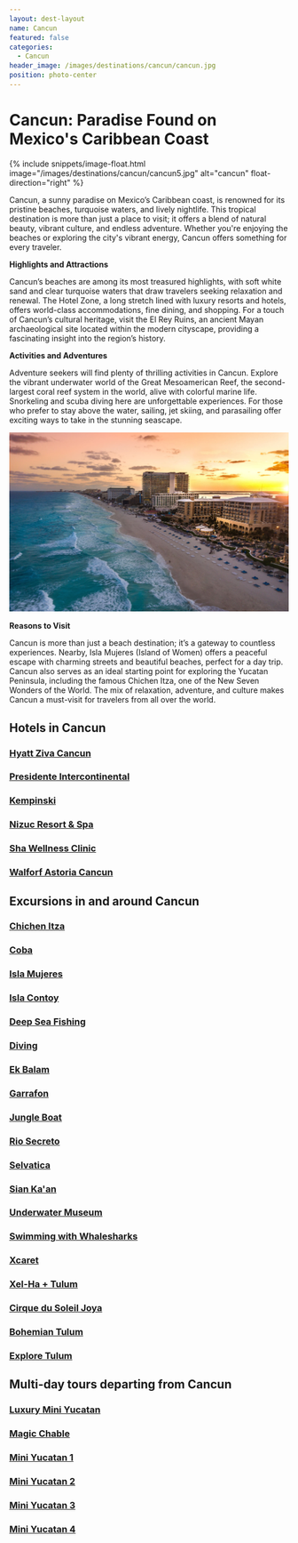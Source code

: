 ```yaml
---
layout: dest-layout
name: Cancun
featured: false
categories:
  - Cancun
header_image: /images/destinations/cancun/cancun.jpg
position: photo-center
---
```

# **Cancun: Paradise Found on Mexico's Caribbean Coast**

{% include snippets/image-float.html image="/images/destinations/cancun/cancun5.jpg" alt="cancun" float-direction="right" %}

Cancun, a sunny paradise on Mexico’s Caribbean coast, is renowned for its pristine beaches,
turquoise waters, and lively nightlife. This tropical destination is more than just a place to visit; it
offers a blend of natural beauty, vibrant culture, and endless adventure. Whether you're enjoying the
beaches or exploring the city's vibrant energy, Cancun offers something for every traveler.

**Highlights and Attractions**

Cancun’s beaches are among its most treasured highlights, with soft white sand and clear turquoise
waters that draw travelers seeking relaxation and renewal. The Hotel Zone, a long stretch lined with
luxury resorts and hotels, offers world-class accommodations, fine dining, and shopping. For a
touch of Cancun’s cultural heritage, visit the El Rey Ruins, an ancient Mayan archaeological site
located within the modern cityscape, providing a fascinating insight into the region’s history.

**Activities and Adventures**

Adventure seekers will find plenty of thrilling activities in Cancun. Explore the vibrant underwater
world of the Great Mesoamerican Reef, the second-largest coral reef system in the world, alive
with colorful marine life. Snorkeling and scuba diving here are unforgettable experiences. For those
who prefer to stay above the water, sailing, jet skiing, and parasailing offer exciting ways to take in
the stunning seascape.

![cancun](/images/destinations/cancun/cancun45.jpg)

**Reasons to Visit**

Cancun is more than just a beach destination; it’s a gateway to countless experiences. Nearby, Isla
Mujeres (Island of Women) offers a peaceful escape with charming streets and beautiful beaches,
perfect for a day trip. Cancun also serves as an ideal starting point for exploring the Yucatan
Peninsula, including the famous Chichen Itza, one of the New Seven Wonders of the World. The
mix of relaxation, adventure, and culture makes Cancun a must-visit for travelers from all over the
world.

## Hotels in Cancun

<section class='grid'>
<div class="col-3_sm-4_xs-6 padded-1">
    <a href="/hotels/hyattziva">
        <div class="bg-image square" style="background-image:url('/images/hotels/hyattziva/hyattziva1.webp')">  </div>
        <h3 class='center'>Hyatt Ziva Cancun</h3>        
    </a>  
</div>



<div class="col-3_sm-4_xs-6 padded-1">
    <a href="/hotels/intercontinental">
        <div class="bg-image square" style="background-image:url('/images/hotels/interconcancun/interconcancun5.jpg')">  </div>
        <h3 class='center'>Presidente Intercontinental</h3>        
    </a>  
</div>

<div class="col-3_sm-4_xs-6 padded-1">
    <a href="/hotels/kempinski">
        <div class="bg-image square" style="background-image:url('/images/hotels/kempinski/kempinski3.webp')">  </div>
        <h3 class='center'>Kempinski</h3>        
    </a>  
</div>

<div class="col-3_sm-4_xs-6 padded-1">
    <a href="/hotels/nizuc">
        <div class="bg-image square" style="background-image:url('/images/hotels/nizuc/nizuc1.jpg')">  </div>
        <h3 class='center'>Nizuc Resort & Spa</h3>        
    </a>  
</div>

<div class="col-3_sm-4_xs-6 padded-1">
    <a href="/hotels/sha">
        <div class="bg-image square" style="background-image:url('/images/hotels/sha/sha2.jpg')">  </div>
        <h3 class='center'>Sha Wellness Clinic</h3>        
    </a>  
</div>

 <div class="col-3_sm-4_xs-6 padded-1">
        <a href="/hotels/waldorf">
            <div class="bg-image square" style="background-image:url('/images/hotels/waldorf/waldorf3.jpg')">  </div>
            <h3 class='center'>Walforf Astoria Cancun</h3>        
        </a>  
</div>

    

</section>


## Excursions in and around Cancun

<section class='grid'>
<div class="col-3_sm-4_xs-6 padded-1">
    <a href="/excursions/chichenexc">
        <div class="bg-image square" style="background-image:url('/images/destinations/yucatan/yucatan2.jpg')">  </div>
        <h3 class='center'>Chichen Itza</h3>        
    </a>  
</div>

<div class="col-3_sm-4_xs-6 padded-1">
    <a href="/excursions/cobaexc">
        <div class="bg-image square" style="background-image:url('/images/destinations/cancun/cancun7.jpg')">  </div>
        <h3 class='center'>Coba</h3>        
    </a>  
</div>

<div class="col-3_sm-4_xs-6 padded-1">
        <a href="/excursions/islamujeres">
            <div class="bg-image square" style="background-image:url('/images/destinations/cancun/islamujeres.jpg')">  </div>
            <h3 class='center'>Isla Mujeres</h3>        
        </a>  
    </div>

<div class="col-3_sm-4_xs-6 padded-1">
    <a href="/excursions/contoyexc">
        <div class="bg-image square" style="background-image:url('/images/destinations/cancun/cancun3.jpg')">  </div>
        <h3 class='center'>Isla Contoy</h3>        
    </a>  
</div>

<div class="col-3_sm-4_xs-6 padded-1">
    <a href="/excursions/deepseaexc">
        <div class="bg-image square" style="background-image:url('/images/destinations/cancun/cancun8.jpg')">  </div>
        <h3 class='center'>Deep Sea Fishing</h3>        
    </a>  
</div>

<div class="col-3_sm-4_xs-6 padded-1">
    <a href="/excursions/divingexc">
        <div class="bg-image square" style="background-image:url('/images/destinations/cancun/cancun6.jpg')">  </div>
        <h3 class='center'>Diving</h3>        
    </a>  
</div>

<div class="col-3_sm-4_xs-6 padded-1">
    <a href="/excursions/ekbalamexc">
        <div class="bg-image square" style="background-image:url('/images/destinations/yucatan/yucatan1.jpg')">  </div>
        <h3 class='center'>Ek Balam</h3>        
    </a>  
</div>

<div class="col-3_sm-4_xs-6 padded-1">
    <a href="/excursions/garrafonexc">
        <div class="bg-image square" style="background-image:url('/images/destinations/cancun/cancun1.jpg')">  </div>
        <h3 class='center'>Garrafon</h3>        
    </a>  
</div>

<div class="col-3_sm-4_xs-6 padded-1">
    <a href="/excursions/jungleboatexc">
        <div class="bg-image square" style="background-image:url('/images/destinations/cancun/cancun9.jpg')">  </div>
        <h3 class='center'>Jungle Boat</h3>        
    </a>  
</div>

<div class="col-3_sm-4_xs-6 padded-1">
    <a href="/excursions/riosecreto">
        <div class="bg-image square" style="background-image:url('/images/destinations/rivieramaya/riosecreto.jpg')">  </div>
        <h3 class='center'>Rio Secreto</h3>        
    </a>  
</div>

<div class="col-3_sm-4_xs-6 padded-1">
    <a href="/excursions/selvatica">
        <div class="bg-image square" style="background-image:url('/images/destinations/rivieramaya/selvatica.jpg')">  </div>
        <h3 class='center'>Selvatica</h3>        
    </a>  
</div>

<div class="col-3_sm-4_xs-6 padded-1">
    <a href="/excursions/siankaanexc">
        <div class="bg-image square" style="background-image:url('/images/hotels/chablecasa/chablecasa1.jpeg')">  </div>
        <h3 class='center'>Sian Ka'an</h3>        
    </a>  
</div>

<div class="col-3_sm-4_xs-6 padded-1">
    <a href="/excursions/underwaterexc">
        <div class="bg-image square" style="background-image:url('/images/destinations/cancun/cancun10.jpg')">  </div>
        <h3 class='center'>Underwater Museum</h3>        
    </a>  
</div>

<div class="col-3_sm-4_xs-6 padded-1">
    <a href="/excursions/whalesharkexc">
        <div class="bg-image square" style="background-image:url('/images/destinations/cancun/cancun11.jpg')">  </div>
        <h3 class='center'>Swimming with Whalesharks</h3>        
    </a>  
</div>

<div class="col-3_sm-4_xs-6 padded-1">
    <a href="/excursions/xcaretexc">
        <div class="bg-image square" style="background-image:url('/images/destinations/rivieramaya/xcaret.jpg')">  </div>
        <h3 class='center'>Xcaret</h3>        
    </a>  
</div>

<div class="col-3_sm-4_xs-6 padded-1">
    <a href="/excursions/xelhaexc">
        <div class="bg-image square" style="background-image:url('/images/destinations/rivieramaya/rivieramaya8.jpg')">  </div>
        <h3 class='center'>Xel-Ha + Tulum</h3>        
    </a>  
</div>

<div class="col-3_sm-4_xs-6 padded-1">
    <a href="/excursions/joya">
        <div class="bg-image square" style="background-image:url('/images/destinations/cancun/joya.webp')">  </div>
        <h3 class='center'>Cirque du Soleil Joya</h3>        
    </a>  
</div>

<div class="col-3_sm-4_xs-6 padded-1">
    <a href="/excursions/bohemian">
        <div class="bg-image square" style="background-image:url('/images/destinations/cancun/bohemian.jpg')">  </div>
        <h3 class='center'>Bohemian Tulum</h3>        
    </a>  
</div>

<div class="col-3_sm-4_xs-6 padded-1">
    <a href="/excursions/exploretulum">
        <div class="bg-image square" style="background-image:url('/images/destinations/cancun/coba.jpg')">  </div>
        <h3 class='center'>Explore Tulum</h3>        
    </a>  
</div>

</section>

## Multi-day tours departing from Cancun

<section class='grid'>
<div class="col-3_sm-4_xs-6 padded-1">
    <a href="/tours/luxminiyuc">
        <div class="bg-image square" style="background-image:url('/images/destinations/merida/merida8.jpg')">  </div>
        <h3 class='center'>Luxury Mini Yucatan</h3>        
    </a>  
</div>

<div class="col-3_sm-4_xs-6 padded-1">
    <a href="/tours/magicchable">
        <div class="bg-image square" style="background-image:url('/images/tours/magic2.png')">  </div>
        <h3 class='center'>Magic Chable</h3>        
    </a>  
</div>

<div class="col-3_sm-4_xs-6 padded-1">
    <a href="/tours/miniyuc1">
        <div class="bg-image square" style="background-image:url('/images/destinations/yucatan/yucatan2.jpg')">  </div>
        <h3 class='center'>Mini Yucatan 1</h3>        
    </a>  
</div>

<div class="col-3_sm-4_xs-6 padded-1">
    <a href="/tours/miniyuc2">
        <div class="bg-image square" style="background-image:url('/images/destinations/yucatan/yucatan4.jpg')">  </div>
        <h3 class='center'>Mini Yucatan 2</h3>        
    </a>  
</div>

<div class="col-3_sm-4_xs-6 padded-1">
    <a href="/tours/miniyuc3">
        <div class="bg-image square" style="background-image:url('/images/destinations/yucatan/yucatan5.jpg')">  </div>
        <h3 class='center'>Mini Yucatan 3</h3>        
    </a>  
</div>

<div class="col-3_sm-4_xs-6 padded-1">
    <a href="/tours/miniyuc4">
        <div class="bg-image square" style="background-image:url('/images/destinations/merida/merida4.jpg')">  </div>
        <h3 class='center'>Mini Yucatan 4</h3>        
    </a>  
</div>

</section>